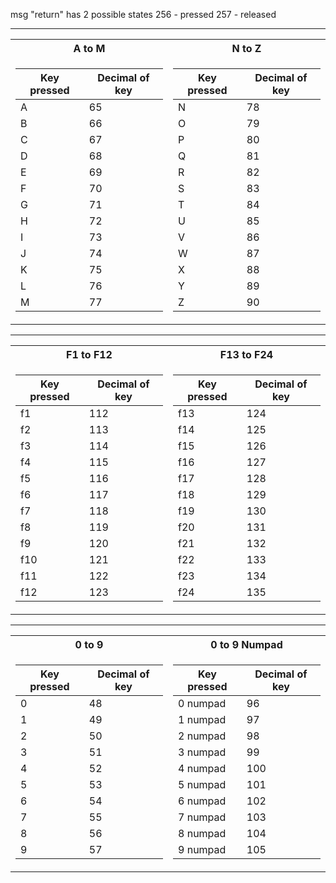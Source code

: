 msg "return" has 2 possible states
256 - pressed
257 - released

----------------------------------------
<table>
<tr><th> A to M </th><th> N to Z </th></tr>
<tr><td>

| Key pressed | Decimal of key |
|--|--|
| A | 65 |
| B | 66 |
| C | 67 |
| D | 68 |
| E | 69 |
| F | 70 |
| G | 71 |
| H | 72 |
| I | 73 |
| J | 74 |
| K | 75 |
| L | 76 |
| M | 77 |

</td><td>

| Key pressed | Decimal of key |
|--|--|
| N | 78 |
| O | 79 |
| P | 80 |
| Q | 81 |
| R | 82 |
| S | 83 |
| T | 84 |
| U | 85 |
| V | 86 |
| W | 87 |
| X | 88 |
| Y | 89 |
| Z | 90 |

</td></tr> </table>

----------------------------------------

<table>
<tr><th> F1 to F12 </th><th> F13 to F24 </th></tr>
<tr><td>

| Key pressed | Decimal of key |
|--|--|
| f1  | 112 |
| f2  | 113 |
| f3  | 114 |
| f4  | 115 |
| f5  | 116 |
| f6  | 117 |
| f7  | 118 |
| f8  | 119 |
| f9  | 120 |
| f10 | 121 |
| f11 | 122 |
| f12 | 123 |

</td><td>

| Key pressed | Decimal of key |
|--|--|
| f13 | 124 |
| f14 | 125 |
| f15 | 126 |
| f16 | 127 |
| f17 | 128 |
| f18 | 129 |
| f19 | 130 |
| f20 | 131 |
| f21 | 132 |
| f22 | 133 |
| f23 | 134 |
| f24 | 135 |

</td></tr> </table>

----------------------------------------

<table>
<tr><th> 0 to 9 </th><th>0 to 9 Numpad</th></tr>
<tr><td>

| Key pressed | Decimal of key |
|--|--|
| 0 | 48 |
| 1 | 49 |
| 2 | 50 |
| 3 | 51 |
| 4 | 52 |
| 5 | 53 |
| 6 | 54 |
| 7 | 55 |
| 8 | 56 |
| 9 | 57 |

</td><td>

| Key pressed | Decimal of key |
|--|--|
| 0 numpad | 96  |
| 1 numpad | 97  |
| 2 numpad | 98  |
| 3 numpad | 99  |
| 4 numpad | 100 |
| 5 numpad | 101 |
| 6 numpad | 102 |
| 7 numpad | 103 |
| 8 numpad | 104 |
| 9 numpad | 105 |

</td></tr> </table>